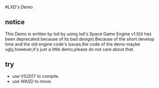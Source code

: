 #LXD's Demo
## notice
This Demo is written by lxd by using lxd's Space Game Engine v1.0(it has been deprecated because of its bad design).Because of the short develop time and the old engine code's issues,the code of the demo maybe ugly,however,it's just a little demo,please do not care about that.
## try
* use VS2017 to compile.
* use WASD to move.